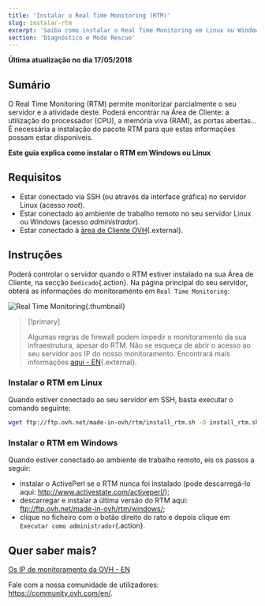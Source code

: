 ```yaml
---
title: 'Instalar o Real Time Monitoring (RTM)'
slug: instalar-rtm
excerpt: 'Saiba como instalar o Real Time Monitoring em Linux ou Windows'
section: 'Diagnóstico e Modo Rescue'
---
```


**Última atualização no dia 17/05/2018**

## Sumário

O Real Time Monitoring (RTM) permite monitorizar parcialmente o seu servidor e a atividade deste. Poderá encontrar na Área de Cliente: a utilização do processador (CPU), a memória viva (RAM), as portas abertas... É necessária a instalação do pacote RTM para que estas informações possam estar disponíveis.

**Este guia explica como instalar o RTM em Windows ou Linux**

## Requisitos

- Estar conectado via SSH (ou através da interface gráfica) no servidor Linux (acesso *root*).
- Estar conectado ao ambiente de trabalho remoto no seu servidor Linux ou Windows (acesso *administrador*).
- Estar conectado à [àrea de Cliente OVH](https://www.ovh.com/auth/?action=gotomanager){.external}.

## Instruções

Poderá controlar o servidor quando o RTM estiver instalado na sua Área de Cliente, na secção  `Dedicado`{.action}. Na página principal do seu servidor, obterá as informações do monitoramento em `Real Time Monitoring`:

![Real Time Monitoring](images/rtm.png){.thumbnail}

> [!primary]
>
> Algumas regras de firewall podem impedir o monitoramento da sua infraestrutura, apesar do RTM. Não se esqueça de abrir o acesso ao seu servidor aos IP do nosso monitoramento. Encontrará mais informações [aqui - EN](https://docs.ovh.com/gb/en/dedicated/monitoring-ip-ovh/){.external}.
> 

### Instalar o RTM em Linux

Quando estiver conectado ao seu servidor em SSH, basta executar o comando seguinte:

```sh
wget ftp://ftp.ovh.net/made-in-ovh/rtm/install_rtm.sh -O install_rtm.sh ; sh install_rtm.sh
```

### Instalar o RTM em Windows

Quando estiver conectado ao ambiente de trabalho remoto, eis os passos a seguir:

- instalar o ActivePerl se o RTM nunca foi instalado (pode descarregá-lo aqui: <http://www.activestate.com/activeperl/>);
- descarregar e instalar a última versão do RTM aqui: <ftp://ftp.ovh.net/made-in-ovh/rtm/windows/>;
- clique no ficheiro com o botão direito do rato e depois clique em `Executar como administrador`{.action}.


## Quer saber mais?

[Os IP de monitoramento da OVH - EN](https://docs.ovh.com/gb/en/dedicated/monitoring-ip-ovh/)

Fale com a nossa comunidade de utilizadores: <https://community.ovh.com/en/>.
